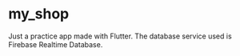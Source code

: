 # my_shop

Just a practice app made with Flutter. The database service used is Firebase Realtime Database.

